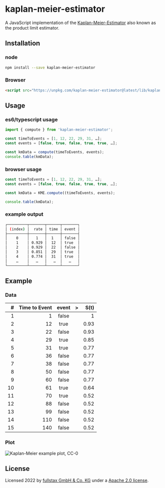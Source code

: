 # kaplan-meier-estimator

A JavaScript implementation of the [Kaplan-Meier-Estimator](https://en.wikipedia.org/wiki/Kaplan%E2%80%93Meier_estimator) also known as the product limit estimator.

## Installation

### node

```sh
npm install --save kaplan-meier-estimator
```

### Browser

```html
<script src="https://unpkg.com/kaplan-meier-estimator@latest/lib/kaplan-meier-estimator.umd.js">
```

## Usage

### es6/typescript usage

```ts
import { compute } from 'kaplan-meier-estimator';

const timeToEvents = [1, 12, 22, 29, 31, …];
const events = [false, true, false, true, true, …];

const kmData = compute(timeToEvents, events);
console.table(kmData);
```

### browser usage

```javascript
const timeToEvents = [1, 12, 22, 29, 31, …];
const events = [false, true, false, true, true, …];

const kmData = KME.compute((timeToEvents, events);

console.table(kmData);
```

### example output

```sh
┌─────────┬───────┬──────┬───────┐
│ (index) │  rate │ time │ event │
├─────────┼───────┼──────┼───────┤
│    0    │   1   │  1   │ false │
│    1    │ 0.929 │  12  │ true  │
│    2    │ 0.929 │  22  │ false │
│    3    │ 0.851 │  29  │ true  │
│    4    │ 0.774 │  31  │ true  │
│    …    │   …   │   …  │   …   │
└─────────┴───────┴──────┴───────┘
```

## Example

### Data

|   # | Time to Event | event | >   | S(t) |
| --: | ------------: | :---: | --- | ---: |
|   1 |             1 | false |     |    1 |
|   2 |            12 | true  |     | 0.93 |
|   3 |            22 | false |     | 0.93 |
|   4 |            29 | true  |     | 0.85 |
|   5 |            31 | true  |     | 0.77 |
|   6 |            36 | false |     | 0.77 |
|   7 |            38 | false |     | 0.77 |
|   8 |            50 | false |     | 0.77 |
|   9 |            60 | false |     | 0.77 |
|  10 |            61 | true  |     | 0.64 |
|  11 |            70 | true  |     | 0.52 |
|  12 |            88 | false |     | 0.52 |
|  13 |            99 | false |     | 0.52 |
|  14 |           110 | false |     | 0.52 |
|  15 |           140 | false |     | 0.52 |

### Plot

![Kaplan-Meier example plot, CC-0](https://upload.wikimedia.org/wikipedia/commons/f/f9/Kaplan-Meier-sample-plot.svg)

## License

Licensed 2022 by [fullstax GmbH & Co. KG](https://www.fullstax.de) under a [Apache 2.0 license](./LICENSE).
